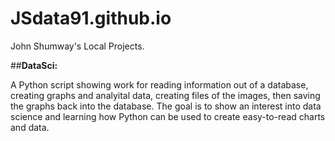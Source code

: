 # JSdata91.github.io
John Shumway's Local Projects.


##<b>DataSci:</b>

  A Python script showing work for reading information out of a database, creating graphs and analyital data, creating files of the images, then saving the graphs back into the database.  The goal is to show an interest into data science and learning how Python can be used to create easy-to-read charts and data.
